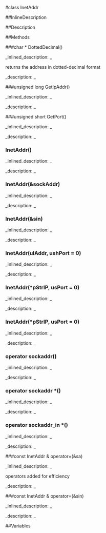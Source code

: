 #class InetAddr


<!--
_visible: False_
_advanced: False_
_istemplated: False_
-->

##InlineDescription






##Description






##Methods



###char * DottedDecimal()

<!--
_syntax: DottedDecimal()_
_name: DottedDecimal_
_returns: char *_
_returns_description: _
_parameters: _
_access: public_
_version_started: 007_
_version_deprecated: _
_summary: _
_constant: False_
_static: False_
_visible: True_
_advanced: False_
-->

_inlined_description: _

returns the address in dotted-decimal format 








_description: _








<!----------------------------------------------------------------------------->

###unsigned long GetIpAddr()

<!--
_syntax: GetIpAddr()_
_name: GetIpAddr_
_returns: unsigned long_
_returns_description: _
_parameters: _
_access: public_
_version_started: 007_
_version_deprecated: _
_summary: _
_constant: False_
_static: False_
_visible: True_
_advanced: False_
-->

_inlined_description: _








_description: _








<!----------------------------------------------------------------------------->

###unsigned short GetPort()

<!--
_syntax: GetPort()_
_name: GetPort_
_returns: unsigned short_
_returns_description: _
_parameters: _
_access: public_
_version_started: 007_
_version_deprecated: _
_summary: _
_constant: False_
_static: False_
_visible: True_
_advanced: False_
-->

_inlined_description: _








_description: _








<!----------------------------------------------------------------------------->

### InetAddr()

<!--
_syntax: InetAddr()_
_name: InetAddr_
_returns: _
_returns_description: _
_parameters: _
_access: public_
_version_started: 007_
_version_deprecated: _
_summary: _
_constant: False_
_static: False_
_visible: True_
_advanced: False_
-->

_inlined_description: _








_description: _








<!----------------------------------------------------------------------------->

### InetAddr(&sockAddr)

<!--
_syntax: InetAddr(&sockAddr)_
_name: InetAddr_
_returns: _
_returns_description: _
_parameters: const sockaddr &sockAddr_
_access: public_
_version_started: 007_
_version_deprecated: _
_summary: _
_constant: False_
_static: False_
_visible: True_
_advanced: False_
-->

_inlined_description: _








_description: _








<!----------------------------------------------------------------------------->

### InetAddr(&sin)

<!--
_syntax: InetAddr(&sin)_
_name: InetAddr_
_returns: _
_returns_description: _
_parameters: const sockaddr_in &sin_
_access: public_
_version_started: 007_
_version_deprecated: _
_summary: _
_constant: False_
_static: False_
_visible: True_
_advanced: False_
-->

_inlined_description: _








_description: _








<!----------------------------------------------------------------------------->

### InetAddr(ulAddr, ushPort = 0)

<!--
_syntax: InetAddr(ulAddr, ushPort = 0)_
_name: InetAddr_
_returns: _
_returns_description: _
_parameters: const unsigned long ulAddr, const unsigned short ushPort=0_
_access: public_
_version_started: 007_
_version_deprecated: _
_summary: _
_constant: False_
_static: False_
_visible: True_
_advanced: False_
-->

_inlined_description: _








_description: _








<!----------------------------------------------------------------------------->

### InetAddr(*pStrIP, usPort = 0)

<!--
_syntax: InetAddr(*pStrIP, usPort = 0)_
_name: InetAddr_
_returns: _
_returns_description: _
_parameters: const wchar_t *pStrIP, const unsigned short usPort=0_
_access: public_
_version_started: 007_
_version_deprecated: _
_summary: _
_constant: False_
_static: False_
_visible: True_
_advanced: False_
-->

_inlined_description: _








_description: _








<!----------------------------------------------------------------------------->

### InetAddr(*pStrIP, usPort = 0)

<!--
_syntax: InetAddr(*pStrIP, usPort = 0)_
_name: InetAddr_
_returns: _
_returns_description: _
_parameters: const char *pStrIP, const unsigned short usPort=0_
_access: public_
_version_started: 007_
_version_deprecated: _
_summary: _
_constant: False_
_static: False_
_visible: True_
_advanced: False_
-->

_inlined_description: _








_description: _








<!----------------------------------------------------------------------------->

### operator sockaddr()

<!--
_syntax: operator sockaddr()_
_name: operator sockaddr_
_returns: _
_returns_description: _
_parameters: _
_access: public_
_version_started: 007_
_version_deprecated: _
_summary: _
_constant: False_
_static: False_
_visible: True_
_advanced: False_
-->

_inlined_description: _








_description: _








<!----------------------------------------------------------------------------->

### operator sockaddr *()

<!--
_syntax: operator sockaddr *()_
_name: operator sockaddr *_
_returns: _
_returns_description: _
_parameters: _
_access: public_
_version_started: 007_
_version_deprecated: _
_summary: _
_constant: False_
_static: False_
_visible: True_
_advanced: False_
-->

_inlined_description: _








_description: _








<!----------------------------------------------------------------------------->

### operator sockaddr_in *()

<!--
_syntax: operator sockaddr_in *()_
_name: operator sockaddr_in *_
_returns: _
_returns_description: _
_parameters: _
_access: public_
_version_started: 007_
_version_deprecated: _
_summary: _
_constant: False_
_static: False_
_visible: True_
_advanced: False_
-->

_inlined_description: _








_description: _








<!----------------------------------------------------------------------------->

###const InetAddr & operator=(&sa)

<!--
_syntax: operator=(&sa)_
_name: operator=_
_returns: const InetAddr &_
_returns_description: _
_parameters: const sockaddr &sa_
_access: public_
_version_started: 007_
_version_deprecated: _
_summary: _
_constant: False_
_static: False_
_visible: True_
_advanced: False_
-->

_inlined_description: _

operators added for efficiency 








_description: _








<!----------------------------------------------------------------------------->

###const InetAddr & operator=(&sin)

<!--
_syntax: operator=(&sin)_
_name: operator=_
_returns: const InetAddr &_
_returns_description: _
_parameters: const sockaddr_in &sin_
_access: public_
_version_started: 007_
_version_deprecated: _
_summary: _
_constant: False_
_static: False_
_visible: True_
_advanced: False_
-->

_inlined_description: _








_description: _








<!----------------------------------------------------------------------------->

##Variables



